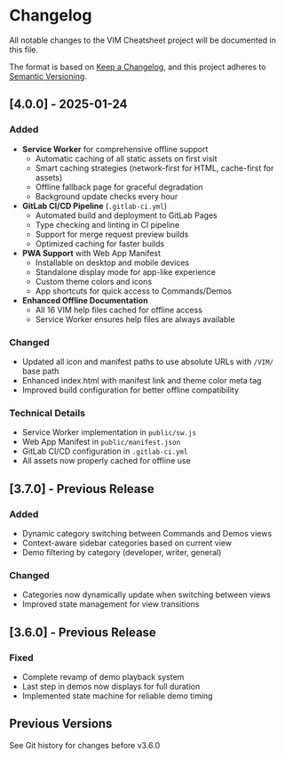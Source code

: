 # Changelog

All notable changes to the VIM Cheatsheet project will be documented in this file.

The format is based on [Keep a Changelog](https://keepachangelog.com/en/1.0.0/),
and this project adheres to [Semantic Versioning](https://semver.org/spec/v2.0.0.html).

## [4.0.0] - 2025-01-24

### Added
- **Service Worker** for comprehensive offline support
  - Automatic caching of all static assets on first visit
  - Smart caching strategies (network-first for HTML, cache-first for assets)
  - Offline fallback page for graceful degradation
  - Background update checks every hour
- **GitLab CI/CD Pipeline** (`.gitlab-ci.yml`)
  - Automated build and deployment to GitLab Pages
  - Type checking and linting in CI pipeline
  - Support for merge request preview builds
  - Optimized caching for faster builds
- **PWA Support** with Web App Manifest
  - Installable on desktop and mobile devices
  - Standalone display mode for app-like experience
  - Custom theme colors and icons
  - App shortcuts for quick access to Commands/Demos
- **Enhanced Offline Documentation**
  - All 16 VIM help files cached for offline access
  - Service Worker ensures help files are always available

### Changed
- Updated all icon and manifest paths to use absolute URLs with `/VIM/` base path
- Enhanced index.html with manifest link and theme color meta tag
- Improved build configuration for better offline compatibility

### Technical Details
- Service Worker implementation in `public/sw.js`
- Web App Manifest in `public/manifest.json`
- GitLab CI/CD configuration in `.gitlab-ci.yml`
- All assets now properly cached for offline use

## [3.7.0] - Previous Release

### Added
- Dynamic category switching between Commands and Demos views
- Context-aware sidebar categories based on current view
- Demo filtering by category (developer, writer, general)

### Changed
- Categories now dynamically update when switching between views
- Improved state management for view transitions

## [3.6.0] - Previous Release

### Fixed
- Complete revamp of demo playback system
- Last step in demos now displays for full duration
- Implemented state machine for reliable demo timing

## Previous Versions

See Git history for changes before v3.6.0